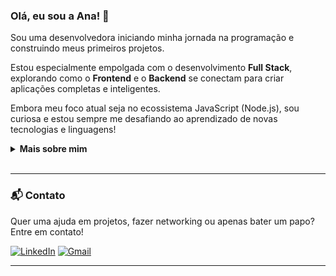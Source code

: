 ### Olá, eu sou a Ana! 👋

Sou uma desenvolvedora iniciando minha jornada na programação e construindo meus primeiros projetos. 

Estou especialmente empolgada com o desenvolvimento **Full Stack**, explorando como o **Frontend** e o **Backend** se conectam para criar aplicações completas e inteligentes.

Embora meu foco atual seja no ecossistema JavaScript (Node.js), sou curiosa e estou sempre me desafiando ao aprendizado de novas tecnologias e linguagens!

<details>
  <summary><b>Mais sobre mim</b></summary>
  <br/>
  - 🔭 Atualmente estou trabalhando no meu projeto de portfólio, o Educar.IA!
  - 🌱 Estou aprendendo sobre desenvolvimento backend com Node.js e a incrível API da OpenAI.
  - 📫 **Como me encontrar:** [Meu Perfil no LinkedIn] (https://www.linkedin.com/in/ana-moraes-985b0617a/)
</details>

<br/>

---

### 📬 Contato

Quer uma ajuda em projetos, fazer networking ou apenas bater um papo? Entre em contato!

[![LinkedIn](https://img.shields.io/badge/LinkedIn-0077B5?style=for-the-badge&logo=linkedin&logoColor=white)](https://www.linkedin.com/in/ana-moraes-985b0617a/)
[![Gmail](https://img.shields.io/badge/Gmail-D14836?style=for-the-badge&logo=gmail&logoColor=white)](mailto:soaresdemoraesanamaria@gmail.com)

---
